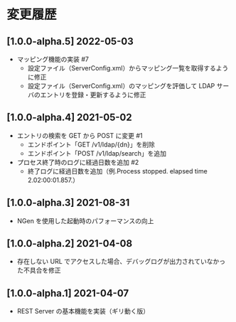 
# 変更履歴


## [1.0.0-alpha.5] 2022-05-03
- マッピング機能の実装 #7
    - 設定ファイル（ServerConfig.xml）からマッピング一覧を取得するように修正
    - 設定ファイル（ServerConfig.xml）のマッピングを評価して LDAP サーバのエントリを登録・更新するように修正


## [1.0.0-alpha.4] 2021-05-02
- エントリの検索を GET から POST に変更 #1
    - エンドポイント「GET /v1/ldap/{dn}」を削除
    - エンドポイント「POST /v1/ldap/search」を追加
- プロセス終了時のログに経過日数を追加 #2
    - 終了ログに経過日数を追加（例.Process stopped. elapsed time 2.02:00:01.857.）

## [1.0.0-alpha.3] 2021-08-31
- NGen を使用した起動時のパフォーマンスの向上

## [1.0.0-alpha.2] 2021-04-08
- 存在しない URL でアクセスした場合、デバッグログが出力されていなかった不具合を修正
 
## [1.0.0-alpha.1] 2021-04-07
- REST Server の基本機能を実装（ギリ動く版）
